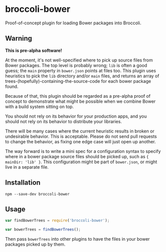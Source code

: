 # broccoli-bower

Proof-of-concept plugin for loading Bower packages into Broccoli.

## Warning

**This is pre-alpha software!**

At the moment, it's not well-specified where to pick up source files from
Bower packages. The top level is probably wrong; `lib` is often a good guess;
the `main` property in `bower.json` points at files too. This plugin uses
heuristics to pick the `lib` directory and/or `main` files, and returns an
array of trees-(hopefully)-containing-the-source-code for each bower package
found.

Because of that, this plugin should be regarded as a pre-alpha proof of
concept to demonstrate what might be possible when we combine Bower with a
build system sitting on top.

You should not rely on its behavior for your production apps, and you should
not rely on its behavior to distribute your libraries.

There will be many cases where the current heuristic results in broken or
undesirable behavior. This is acceptable. Please do not send pull requests to
change the behavior, as fixing one edge case will just open up another.

The way forward is to write a mini spec for a configuration syntax to specify
where in a bower package source files should be picked up, such as `{ mainDir:
'lib' }`. This configuration might be part of `bower.json`, or might live in a
separate file.

## Installation

```
npm --save-dev broccoli-bower
```

## Usage

```js
var findBowerTrees = require('broccoli-bower');

var bowerTrees = findBowerTrees();
```

Then pass `bowerTrees` into other plugins to have the files in your bower
packages picked up by them.
